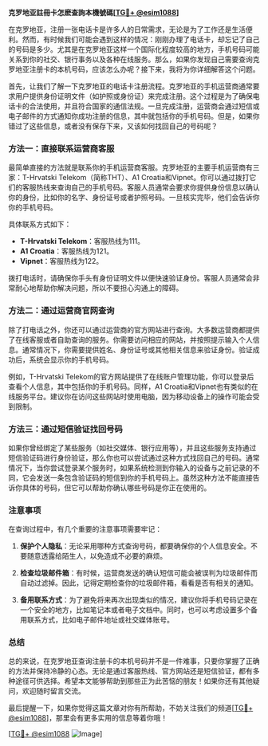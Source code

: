 **克罗地亚註冊卡怎麽查詢本機號碼[[TG💪+ @esim1088](https://t.me/s/esim1088)]**

在克罗地亚，注册一张电话卡是许多人的日常需求，无论是为了工作还是生活便利。然而，有时候我们可能会遇到这样的情况：刚刚办理了电话卡，却忘记了自己的号码是多少。尤其是在克罗地亚这样一个国际化程度较高的地方，手机号码可能关系到你的社交、银行事务以及各种在线服务。那么，如果你发现自己需要查询克罗地亚注册卡的本机号码，应该怎么办呢？接下来，我将为你详细解答这个问题。

首先，让我们了解一下克罗地亚的电话卡注册流程。克罗地亚的手机运营商通常要求用户提供身份证明文件（如护照或身份证）来完成注册。这个过程是为了确保电话卡的合法使用，并且符合国家的通信法规。一旦完成注册，运营商会通过短信或电子邮件的方式通知你成功注册的信息，其中就包括你的手机号码。但是，如果你错过了这些信息，或者没有保存下来，又该如何找回自己的号码呢？

### 方法一：直接联系运营商客服

最简单直接的方法就是联系你的手机运营商客服。克罗地亚的主要手机运营商有三家：T-Hrvatski Telekom（简称THT）、A1 Croatia和Vipnet。你可以通过拨打它们的客服热线来查询自己的手机号码。客服人员通常会要求你提供身份信息以确认你的身份，比如你的名字、身份证号或者护照号码。一旦核实完毕，他们会告诉你你的手机号码。

具体联系方式如下：

- **T-Hrvatski Telekom**：客服热线为111。
- **A1 Croatia**：客服热线为121。
- **Vipnet**：客服热线为122。

拨打电话时，请确保你手头有身份证明文件以便快速验证身份。客服人员通常会非常耐心地帮助你解决问题，所以不要担心沟通上的障碍。

### 方法二：通过运营商官网查询

除了打电话之外，你还可以通过运营商的官方网站进行查询。大多数运营商都提供了在线客服或者自助查询的服务。你需要访问相应的网站，并按照提示输入个人信息。通常情况下，你需要提供姓名、身份证号或其他相关信息来验证身份。验证成功后，系统会显示你的手机号码。

例如，T-Hrvatski Telekom的官方网站提供了在线账户管理功能，你可以登录后查看个人信息，其中包括你的手机号码。同样，A1 Croatia和Vipnet也有类似的在线服务平台。建议你在访问这些网站时使用电脑，因为移动设备上的操作可能会受到限制。

### 方法三：通过短信验证找回号码

如果你曾经绑定了某些服务（如社交媒体、银行应用等），并且这些服务支持通过短信验证码进行身份验证，那么你也可以尝试通过这种方式找回自己的号码。通常情况下，当你尝试登录某个服务时，如果系统检测到你输入的设备与之前记录的不同，它会发送一条包含验证码的短信到你的手机号码上。虽然这种方法不能直接告诉你具体的号码，但它可以帮助你确认哪些号码是你正在使用的。

### 注意事项

在查询过程中，有几个重要的注意事项需要牢记：

1. **保护个人隐私**：无论采用哪种方式查询号码，都要确保你的个人信息安全。不要随意透露给陌生人，以免造成不必要的麻烦。
   
2. **检查垃圾邮件箱**：有时候，运营商发送的确认短信可能会被误判为垃圾邮件而自动过滤掉。因此，记得定期检查你的垃圾邮件箱，看看是否有相关的通知。

3. **备用联系方式**：为了避免将来再次出现类似的情况，建议你将手机号码记录在一个安全的地方，比如笔记本或者电子文档中。同时，也可以考虑设置多个备用联系方式，比如电子邮件地址或社交媒体账号。

### 总结

总的来说，在克罗地亚查询注册卡的本机号码并不是一件难事，只要你掌握了正确的方法并保持冷静的心态。无论是通过客服热线、官方网站还是短信验证，都有多种途径可供选择。希望本文能够帮助到那些正为此苦恼的朋友！如果你还有其他疑问，欢迎随时留言交流。

最后提醒一下，如果你觉得这篇文章对你有所帮助，不妨关注我们的频道[[TG💪+ @esim1088](https://t.me/s/esim1088)]，那里会有更多实用的信息等着你哦！

[[TG💪+ @esim1088](https://t.me/s/esim1088) ![Image](https://i.postimg.cc/4NQfJmqS/Snipaste-2025-05-13-00-14-12.png)]
